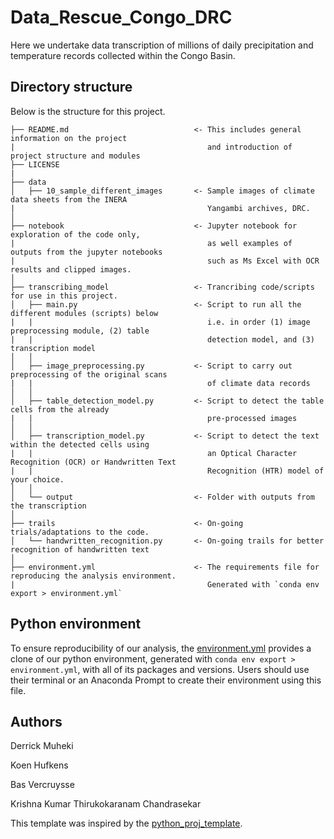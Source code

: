 # Data_Rescue_Congo_DRC
Here we undertake data transcription of millions of daily precipitation and temperature records 
collected within the Congo Basin.

## Directory structure
Below is the structure for this project.
```
├── README.md                            <- This includes general information on the project
|                                           and introduction of project structure and modules
├── LICENSE
|
├── data
│   ├── 10_sample_different_images       <- Sample images of climate data sheets from the INERA
|                                           Yangambi archives, DRC.
│  
├── notebook                             <- Jupyter notebook for exploration of the code only,
|                                           as well examples of outputs from the jupyter notebooks
|                                           such as Ms Excel with OCR results and clipped images.
│
├── transcribing_model                   <- Trancribing code/scripts for use in this project.
│   ├── main.py                          <- Script to run all the different modules (scripts) below
|   |                                       i.e. in order (1) image preprocessing module, (2) table
|   |                                       detection model, and (3) transcription model
│   │
│   ├── image_preprocessing.py           <- Script to carry out preprocessing of the original scans
|   |                                       of climate data records
│   │
│   ├── table_detection_model.py         <- Script to detect the table cells from the already
|   |                                       pre-processed images
│   │
│   ├── transcription_model.py           <- Script to detect the text within the detected cells using
|   |                                       an Optical Character Recognition (OCR) or Handwritten Text
|   |                                       Recognition (HTR) model of your choice.               
│   │
│   └── output                           <- Folder with outputs from the transcription
│
├── trails                               <- On-going trials/adaptations to the code.            
│   └── handwritten_recognition.py       <- On-going trails for better recognition of handwritten text
│
├── environment.yml                      <- The requirements file for reproducing the analysis environment.
|                                           Generated with `conda env export > environment.yml`

```


## Python environment
To ensure reproducibility of our analysis, the [environment.yml](https://github.com/VUB-HYDR/Data_Rescue_Congo_DRC/blob/19af3b0897fc818428a8f503c2982c668b32eb54/environment.yml) provides a clone of our python environment, generated with `conda env export > environment.yml`, with all of its packages and versions. 
Users should use their terminal or an Anaconda Prompt to create their environment using this file.

## Authors
Derrick Muheki

Koen Hufkens

Bas Vercruysse

Krishna Kumar Thirukokaranam Chandrasekar


This template was inspired by the [python_proj_template](https://github.com/pepaaran/python_proj_template).


